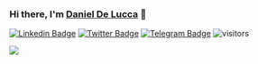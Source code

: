 ### Hi there, I'm [Daniel De Lucca](https://twitter.com/_odelucca) 👋
[![Linkedin Badge](https://img.shields.io/badge/-LinkedIn-0e76a8?style=flat-square&logo=Linkedin&logoColor=white)](https://linkedin.com/in/danieldelucca)
[![Twitter Badge](https://img.shields.io/badge/-Twitter-00acee?style=flat-square&logo=Twitter&logoColor=white)](https://twitter.com/_odelucca)
[![Telegram Badge](https://img.shields.io/badge/-Telegram-0088cc?style=flat-square&logo=Telegram&logoColor=white)](https://t.me/odelucca)
![visitors](https://visitor-badge.glitch.me/badge?page_id=delucca.delucca)

<img align="center" src="https://github-readme-stats.vercel.app/api?username=delucca&theme=dark&show_icons=true" />

<!--
**delucca/delucca** is a ✨ _special_ ✨ repository because its `README.md` (this file) appears on your GitHub profile.

Here are some ideas to get you started:

- 🔭 I’m currently working on ...
- 🌱 I’m currently learning ...
- 👯 I’m looking to collaborate on ...
- 🤔 I’m looking for help with ...
- 💬 Ask me about ...
- 📫 How to reach me: ...
- 😄 Pronouns: ...
- ⚡ Fun fact: ...
-->
